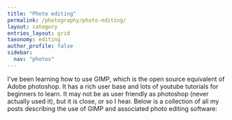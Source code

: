 ```yaml
---
title: "Photo editing"
permalink: /photography/photo-editing/
layout: category
entries_layout: grid
taxonomy: editing
author_profile: false
sidebar:
  nav: "photos"
---
```


I've been learning how to use GIMP, which is the open source equivalent of Adobe photoshop. It has a rich user base and lots of youtube tutorials for beginners to learn. It may not be as user friendly as photoshop (never actually used it), but it is close, or so I hear. Below is a collection of all my posts describing the use of GIMP and associated photo editing software: